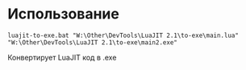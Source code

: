 # Использование

``luajit-to-exe.bat "W:\Other\DevTools\LuaJIT 2.1\to-exe\main.lua" "W:\Other\DevTools\LuaJIT 2.1\to-exe\main2.exe"``

Конвертирует LuaJIT код в .exe